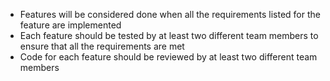 - Features will be considered done when all the requirements listed for the feature are implemented
- Each feature should be tested by at least two different team members to ensure that all the requirements are met
- Code for each feature should be reviewed by at least two different team members
